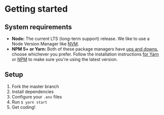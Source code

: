 # Getting started

## System requirements

* **Node:** The current LTS \(long-term support\) release. We like to use a Node Version Manager like [NVM](https://github.com/creationix/nvm).
* **NPM 5+ or Yarn:** Both of these package managers have [ups and downs](https://blog.risingstack.com/yarn-vs-npm-node-js-package-managers/), choose whichever you prefer. Follow the installation instructions [for Yarn](https://yarnpkg.com/en/docs/install) or [NPM](https://www.npmjs.com/get-npm) to make sure you're using the latest version.

## Setup

1. Fork the master branch
2. Install dependencies
3. Configure your `.env` files
4. Run `$ yarn start`
5. Get coding!

